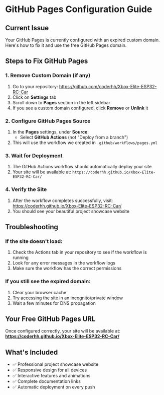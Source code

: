 # GitHub Pages Configuration Guide

## Current Issue
Your GitHub Pages is currently configured with an expired custom domain. Here's how to fix it and use the free GitHub Pages domain.

## Steps to Fix GitHub Pages

### 1. Remove Custom Domain (if any)
1. Go to your repository: https://github.com/coderhh/Xbox-Elite-ESP32-RC-Car
2. Click on **Settings** tab
3. Scroll down to **Pages** section in the left sidebar
4. If you see a custom domain configured, click **Remove** or **Unlink** it

### 2. Configure GitHub Pages Source
1. In the **Pages** settings, under **Source**:
   - Select **GitHub Actions** (not "Deploy from a branch")
2. This will use the workflow we created in `.github/workflows/pages.yml`

### 3. Wait for Deployment
1. The GitHub Actions workflow should automatically deploy your site
2. Your site will be available at: `https://coderhh.github.io/Xbox-Elite-ESP32-RC-Car/`

### 4. Verify the Site
1. After the workflow completes successfully, visit: https://coderhh.github.io/Xbox-Elite-ESP32-RC-Car/
2. You should see your beautiful project showcase website

## Troubleshooting

### If the site doesn't load:
1. Check the Actions tab in your repository to see if the workflow is running
2. Look for any error messages in the workflow logs
3. Make sure the workflow has the correct permissions

### If you still see the expired domain:
1. Clear your browser cache
2. Try accessing the site in an incognito/private window
3. Wait a few minutes for DNS propagation

## Your Free GitHub Pages URL
Once configured correctly, your site will be available at:
**https://coderhh.github.io/Xbox-Elite-ESP32-RC-Car/**

## What's Included
- ✅ Professional project showcase website
- ✅ Responsive design for all devices
- ✅ Interactive features and animations
- ✅ Complete documentation links
- ✅ Automatic deployment on every push
